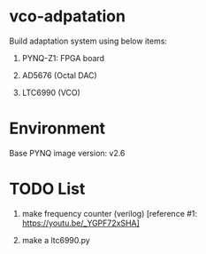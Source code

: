 # vco-adpatation
Build adaptation system using below items:

1. PYNQ-Z1: FPGA board

2. AD5676 (Octal DAC) 

3. LTC6990 (VCO) 

# Environment
Base PYNQ image version: v2.6 
  
# TODO List

1. make frequency counter (verilog) [reference #1: https://youtu.be/_YGPF72xSHA] 

2. make a ltc6990.py 

